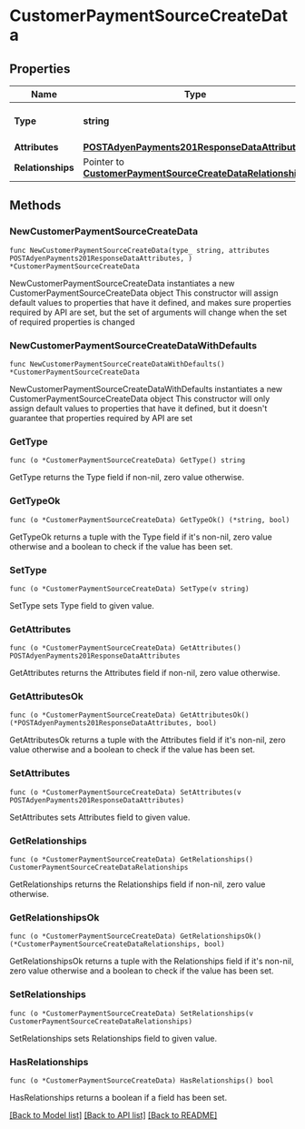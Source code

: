 # CustomerPaymentSourceCreateData

## Properties

Name | Type | Description | Notes
------------ | ------------- | ------------- | -------------
**Type** | **string** | The resource&#39;s type | 
**Attributes** | [**POSTAdyenPayments201ResponseDataAttributes**](POSTAdyenPayments201ResponseDataAttributes.md) |  | 
**Relationships** | Pointer to [**CustomerPaymentSourceCreateDataRelationships**](CustomerPaymentSourceCreateDataRelationships.md) |  | [optional] 

## Methods

### NewCustomerPaymentSourceCreateData

`func NewCustomerPaymentSourceCreateData(type_ string, attributes POSTAdyenPayments201ResponseDataAttributes, ) *CustomerPaymentSourceCreateData`

NewCustomerPaymentSourceCreateData instantiates a new CustomerPaymentSourceCreateData object
This constructor will assign default values to properties that have it defined,
and makes sure properties required by API are set, but the set of arguments
will change when the set of required properties is changed

### NewCustomerPaymentSourceCreateDataWithDefaults

`func NewCustomerPaymentSourceCreateDataWithDefaults() *CustomerPaymentSourceCreateData`

NewCustomerPaymentSourceCreateDataWithDefaults instantiates a new CustomerPaymentSourceCreateData object
This constructor will only assign default values to properties that have it defined,
but it doesn't guarantee that properties required by API are set

### GetType

`func (o *CustomerPaymentSourceCreateData) GetType() string`

GetType returns the Type field if non-nil, zero value otherwise.

### GetTypeOk

`func (o *CustomerPaymentSourceCreateData) GetTypeOk() (*string, bool)`

GetTypeOk returns a tuple with the Type field if it's non-nil, zero value otherwise
and a boolean to check if the value has been set.

### SetType

`func (o *CustomerPaymentSourceCreateData) SetType(v string)`

SetType sets Type field to given value.


### GetAttributes

`func (o *CustomerPaymentSourceCreateData) GetAttributes() POSTAdyenPayments201ResponseDataAttributes`

GetAttributes returns the Attributes field if non-nil, zero value otherwise.

### GetAttributesOk

`func (o *CustomerPaymentSourceCreateData) GetAttributesOk() (*POSTAdyenPayments201ResponseDataAttributes, bool)`

GetAttributesOk returns a tuple with the Attributes field if it's non-nil, zero value otherwise
and a boolean to check if the value has been set.

### SetAttributes

`func (o *CustomerPaymentSourceCreateData) SetAttributes(v POSTAdyenPayments201ResponseDataAttributes)`

SetAttributes sets Attributes field to given value.


### GetRelationships

`func (o *CustomerPaymentSourceCreateData) GetRelationships() CustomerPaymentSourceCreateDataRelationships`

GetRelationships returns the Relationships field if non-nil, zero value otherwise.

### GetRelationshipsOk

`func (o *CustomerPaymentSourceCreateData) GetRelationshipsOk() (*CustomerPaymentSourceCreateDataRelationships, bool)`

GetRelationshipsOk returns a tuple with the Relationships field if it's non-nil, zero value otherwise
and a boolean to check if the value has been set.

### SetRelationships

`func (o *CustomerPaymentSourceCreateData) SetRelationships(v CustomerPaymentSourceCreateDataRelationships)`

SetRelationships sets Relationships field to given value.

### HasRelationships

`func (o *CustomerPaymentSourceCreateData) HasRelationships() bool`

HasRelationships returns a boolean if a field has been set.


[[Back to Model list]](../README.md#documentation-for-models) [[Back to API list]](../README.md#documentation-for-api-endpoints) [[Back to README]](../README.md)



